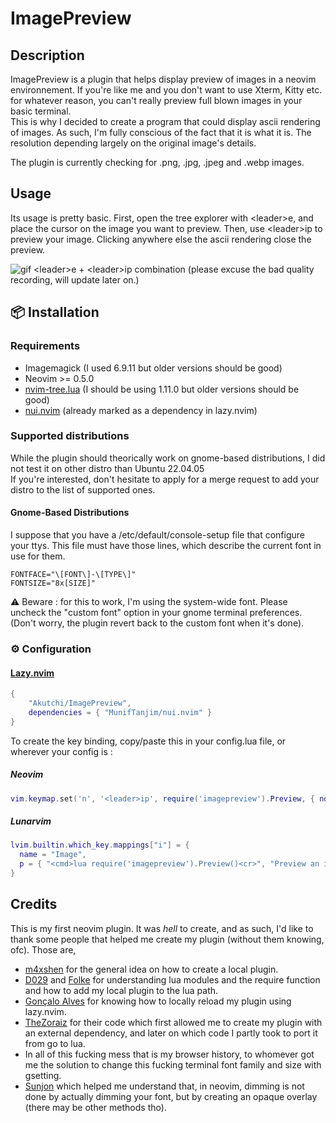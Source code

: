 # ImagePreview

## Description

ImagePreview is a plugin that helps display preview of images in a neovim environnement.
If you're like me and you don't want to use Xterm, Kitty etc. for whatever reason, you
can't really preview full blown images in your basic terminal.\
This is why I decided to create a program that could display ascii rendering of images.
As such, I'm fully conscious of the fact that it is what it is. The resolution depending
largely on the original image's details.

The plugin is currently checking for .png, .jpg, .jpeg and .webp images.

## Usage

Its usage is pretty basic. First, open the tree explorer with \<leader>e, and place the cursor on
the image you want to preview. Then, use \<leader>ip to preview your image. Clicking anywhere else
the ascii rendering close the preview.

![gif](./doc/visual.gif)
\<leader>e + \<leader>ip combination (please excuse the bad quality recording, will update later on.)

## 📦 Installation

### Requirements

- Imagemagick (I used 6.9.11 but older versions should be good)
- Neovim >= 0.5.0
- [nvim-tree.lua](https://github.com/nvim-tree/nvim-tree.lua) (I should be using 1.11.0 but older versions should be good)
- [nui.nvim](https://github.com/MunifTanjim/nui.nvim) (already marked as a dependency in lazy.nvim)

### Supported distributions
While the plugin should theorically work on gnome-based distributions, I did not test it on other distro than Ubuntu 22.04.05\
If you're interested, don't hesitate to apply for a merge request to add your distro to the list of supported ones.

#### Gnome-Based Distributions
I suppose that you have a /etc/default/console-setup file that configure your ttys. This file must have those
lines, which describe the current font in use for them.
```shell
FONTFACE="\[FONT\]-\[TYPE\]"
FONTSIZE="8x[SIZE]"
```

⚠️ Beware : for this to work, I'm using the system-wide font. Please uncheck the "custom font" option in your gnome terminal
preferences. (Don't worry, the plugin revert back to the custom font when it's done).

### ⚙️ Configuration

#### [Lazy.nvim](https://github.com/folke/lazy.nvim)

```lua
{
    "Akutchi/ImagePreview",
    dependencies = { "MunifTanjim/nui.nvim" }    
}
```
To create the key binding, copy/paste this in your config.lua file, or wherever your config is :
##### Neovim
```lua
vim.keymap.set('n', '<leader>ip', require('imagepreview').Preview, { noremap = true, desc = "Preview an image" })
```
##### Lunarvim
```lua
lvim.builtin.which_key.mappings["i"] = {
  name = "Image",
  p = { "<cmd>lua require('imagepreview').Preview()<cr>", "Preview an image" }
}
```

## Credits

This is my first neovim plugin. It was _hell_ to create, and as such, I'd like to thank some people
that helped me create my plugin (without them knowing, ofc). Those are,
- [m4xshen](https://m4xshen.dev/posts/develop-a-neovim-plugin-in-lua) for the general idea on how to create a 
local plugin.
- [D029](https://vi.stackexchange.com/a/46098) and
[Folke](https://www.reddit.com/r/neovim/comments/13rshwo/cant_get_lazynvim_to_load_local_dev_plugins_for/)
for understanding lua modules and the require function and how to add my local plugin to the lua path.
- [Gonçalo Alves](https://dev.to/iamgoncaloalves/how-i-developed-my-first-neovim-plugin-a-step-by-step-guide-1lcb)
for knowing how to locally reload my plugin using lazy.nvim.
- [TheZoraiz](https://github.com/TheZoraiz/ascii-image-converter) for their code which first allowed me to create
my plugin with an external dependency, and later on which code I partly took to port it from go to lua.
- In all of this fucking mess that is my browser history, to whomever got me the solution to change this fucking terminal
font family and size with gsetting.
- [Sunjon](https://github.com/sunjon/Shade.nvim/) which helped me understand that, in neovim, dimming is not done 
by actually dimming your font, but by creating an opaque overlay (there may be other methods tho).

